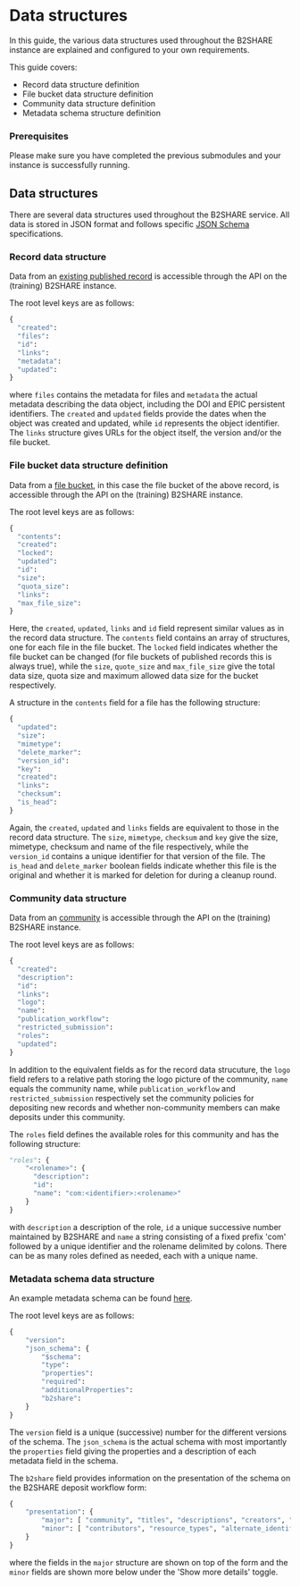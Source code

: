 # Data structures
In this guide, the various data structures used throughout the B2SHARE instance are explained and configured to your own requirements.

This guide covers:
- Record data structure definition
- File bucket data structure definition
- Community data structure definition
- Metadata schema structure definition

### Prerequisites
Please make sure you have completed the previous submodules and your instance is successfully running.

## Data structures
There are several data structures used throughout the B2SHARE service. All data is stored in JSON format and follows specific [JSON Schema](http://json-schema.org/) specifications.

### Record data structure
Data from an [existing published record](https://trng-b2share.eudat.eu/api/records/47077e3c4b9f4852a40709e338ad4620) is accessible through the API on the (training) B2SHARE instance.

The root level keys are as follows:

```python
{
  "created":
  "files":
  "id":
  "links":
  "metadata":
  "updated":
}
```

where `files` contains the metadata for files and `metadata` the actual metadata describing the data object, including the DOI and EPIC persistent identifiers. The `created` and `updated` fields provide the dates when the object was created and updated, while `id` represents the object identifier. The `links` structure gives URLs for the object itself, the version and/or the file bucket.

### File bucket data structure definition
Data from a [file bucket](https://trng-b2share.eudat.eu/api/files/2686d997-87e2-457f-996e-436bb55a84af), in this case the file bucket of the above record, is accessible through the API on the (training) B2SHARE instance.

The root level keys are as follows:

```python
{
  "contents":
  "created":
  "locked":
  "updated":
  "id":
  "size":
  "quota_size":
  "links":
  "max_file_size":
}
```

Here, the `created`, `updated`, `links` and `id` field represent similar values as in the record data structure. The `contents` field contains an array of structures, one for each file in the file bucket. The `locked` field indicates whether the file bucket can be changed (for file buckets of published records this is always true), while the `size`, `quote_size` and `max_file_size` give the total data size, quota size and maximum allowed data size for the bucket respectively.

A structure in the `contents` field for a file has the following structure:

```python
{
  "updated":
  "size":
  "mimetype":
  "delete_marker":
  "version_id":
  "key":
  "created":
  "links":
  "checksum":
  "is_head":
}
```

Again, the `created`, `updated` and `links` fields are equivalent to those in the record data structure. The `size`, `mimetype`, `checksum` and `key` give the size, mimetype, checksum and name of the file respectively, while the `version_id` contains a unique identifier for that version of the file. The `is_head` and `delete_marker` boolean fields indicate whether this file is the original and whether it is marked for deletion for during a cleanup round.

### Community data structure
Data from an [community](https://trng-b2share.eudat.eu/api/communities/e9b9792e-79fb-4b07-b6b4-b9c2bd06d095) is accessible through the API on the (training) B2SHARE instance.

The root level keys are as follows:

```python
{
  "created":
  "description":
  "id":
  "links":
  "logo":
  "name":
  "publication_workflow":
  "restricted_submission":
  "roles":
  "updated":
}
```

In addition to the equivalent fields as for the record data strucuture, the `logo` field refers to a relative path storing the logo picture of the community, `name` equals the community name, while `publication_workflow` and `restricted_submission` respectively set the community policies for depositing new records and whether non-community members can make deposits under this community.

The `roles` field defines the available roles for this community and has the following structure:

```python
"roles": {
    "<rolename>": {
      "description":
      "id":
      "name": "com:<identifier>:<rolename>"
    }
}
```

with `description` a description of the role, `id` a unique successive number maintained by B2SHARE and `name` a string consisting of a fixed prefix 'com' followed by a unique identifier and the rolename delimited by colons. There can be as many roles defined as needed, each with a unique name.

### Metadata schema data structure
An example metadata schema can be found [here](https://github.com/EUDAT-B2SHARE/b2share/blob/master/b2share/modules/schemas/root_schemas/root_schema_v0.json).

The root level keys are as follows:

```python
{
    "version":
    "json_schema": {
        "$schema":
        "type":
        "properties":
        "required":
        "additionalProperties":
        "b2share":
    }
}
```

The `version` field is a unique (successive) number for the different versions of the schema. The `json_schema` is the actual schema with most importantly the `properties` field giving the properties and a description of each metadata field in the schema.

The `b2share` field provides information on the presentation of the schema on the B2SHARE deposit workflow form:

```python
{
    "presentation": {
        "major": [ "community", "titles", "descriptions", "creators", "open_access", "embargo_date", "license", "disciplines", "keywords", "contact_email" ],
        "minor": [ "contributors", "resource_types", "alternate_identifiers", "version", "publisher", "language"]
    }
}
```

where the fields in the `major` structure are shown on top of the form and the `minor` fields are shown more below under the 'Show more details' toggle.

